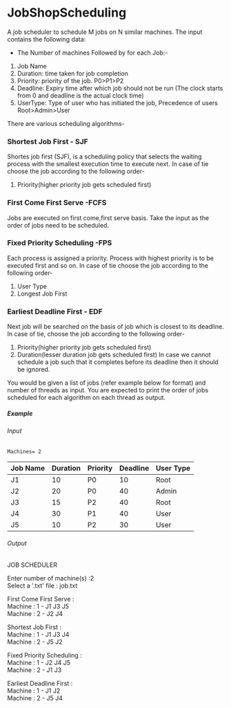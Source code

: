 # JobShopScheduling

A job scheduler to schedule M jobs on N similar machines.
The input contains the following data:
- The Number of machines
Followed by for each Job:-
1. Job Name
2. Duration: time taken for job completion
3. Priority: priority of the job. P0>P1>P2
4. Deadline: Expiry time after which job should not be run (The clock starts from 0 and deadline is the actual clock time)
5. UserType: Type of user who has initiated the job, Precedence of users Root>Admin>User

There are various scheduling algorithms-

### Shortest Job First - SJF
Shortes job first (SJF), is a scheduling policy that selects the waiting process with the smallest execution time to execute next.
In case of tie choose the job according to the following order-
1. Priority(higher priority job gets scheduled first)

### First Come First Serve -FCFS
Jobs are executed on first come,first serve basis. Take the input as the order of jobs need to be scheduled.

### Fixed Priority Scheduling -FPS
Each process is assigned a priority. Process with highest priority is to be executed first and so on.
In case of tie choose the job according to the following order-
1. User Type
2. Longest Job First

### Earliest Deadline First - EDF 
Next job will be searched on the basis of job which is closest to its deadline.
In case of tie, choose the job according to the following order-
1. Priority(higher priority job gets scheduled first)
2. Duration(lesser duration job gets scheduled first)
In case we cannot schedule a job  such that it completes before its deadline then it should be ignored.

You would be given a list of jobs (refer example below for format) and number of threads as input. You 
are expected to print the order of jobs scheduled for each algorithm on each thread as output.

##### Example

###### Input
`Machines= 2`

Job Name | Duration | Priority | Deadline | User Type
---------|---------|---------|---------|---------
J1 | 10 | P0 | 10 | Root
J2 | 20 | P0 | 40 | Admin
J3 | 15 | P2 | 40 | Root
J4 | 30 | P1 | 40 | User
J5 | 10 | P2 | 30 | User

###### Output

JOB SCHEDULER

Enter number of machine(s) :2<br />
Select a '.txt' file : job.txt<br />

First Come First Serve :<br />
Machine : 1 - J1 J3 J5<br />
Machine : 2 - J2 J4<br />

Shortest Job First :<br />
Machine : 1 - J1 J3 J4 <br />
Machine : 2 - J5 J2<br />

Fixed Priority Scheduling : <br />
Machine : 1 - J2 J4 J5<br />
Machine : 2 - J1 J3<br />

Earliest Deadline First :<br /> 
Machine : 1 - J1 J2 <br />
Machine : 2 - J5 J4<br />